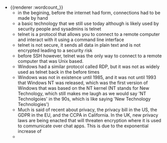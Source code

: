 - {{renderer :wordcount_}}
	- in the begining, before the internet had form, connections had to be made by hand
	- a basic technology that we still use today although is likely used by security people and sysadmins is telnet
	- telnet is a protocol that allows you to connect to a remote computer and interact with it using a command line interface
	- telnet is not secure, it sends all data in plain text and is not encrypted leading to a security risk
	- before SSH however, telnet was the only way to connect to a remote computer that was Unix based. 
	- Windows had a similar protocol called RDP, but it was not as widely used as telnet back in the before times 
	- Windows was not in existence until 1985, and it was not until 1993 that Windows NT was released, which was the first version of Windows that was based on the NT kernel (NT stands for New Technology, which still makes me laugh as we would say 'NT Technolgoies' in the 90s, which is like saying 'New Technology Technologies')
	- Much is said of recent about privacy, the privacy bill in the US, the GDPR in the EU, and the CCPA in California. In the UK, new privacy laws are being enacted that will threaten encryption where it is used to communicate over chat apps. This is due to the exponential increase of 
	- 
